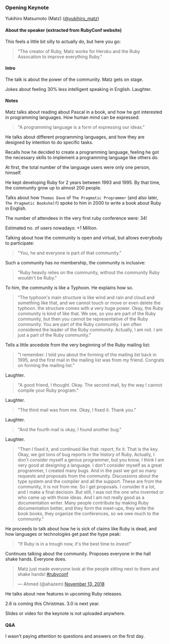 ### Opening Keynote

Yukihiro Matsumoto (Matz) ([@yukihiro_matz](https://twitter.com/yukihiro_matz))<br />

#### About the speaker (extracted from RubyConf website)

This feels a little bit silly to actually do, but here you go:

> "The creator of Ruby, Matz works for Heroku and the Ruby Assocation to improve everything Ruby."

#### Intro

The talk is about the power of the community. Matz gets on stage.

Jokes about feeling 30% less intelligent speaking in English. Laughter.

#### Notes

Matz talks about reading about Pascal in a book, and how he got interested in programming languages. How human mind can be expressed:

> "A programming language is a form of expressing our ideas."

He talks about different programming languages, and how they are designed by intention to do specific tasks.

Recalls how he decided to create a programming language, feeling he got the necessary skills to implement a programming language like others do.

At first, the total number of the language users were only one person, himself.

He kept developing Ruby for 2 years between 1993 and 1995. By that time, the community grow up to almost 200 people.

Talks about how `Thomas Dave` of `The Pragmatic Programmer` (and also later, `The Pragmatic Bookshelf`) spoke to him in 2000 to write a book about Ruby in English.

The number of attendees in the very first ruby conference were: 34!

Estimated no. of users nowadays: +1 Million.

Talking about how the community is open and virtual, but allows everybody to participate:

> "You, he and everyone is part of that community."

Such a community has no membership, the community is inclusive:

> "Ruby heavily relies on the community, without the community Ruby wouldn't be Ruby."

To him, the community is like a Typhoon. He explains how so.

> "The typhoon's main structure is like wind and rain and cloud and something like that, and we cannot touch or move or even delete the typhoon. the structure comes with a very huge power. Okay, the Ruby community is kind of like that. We see, so you are part of the Ruby community, but then you cannot be representative of the Ruby community. You are part of the Ruby community. I am often considered the leader of the Ruby community. Actually, I am not. I am just a part of the Ruby community."

Tells a little ancedote from the very beginning of the Ruby mailing list:

> "I remember. I told you about the forming of the mailing list back in 1995, and the first mail in the mailing list was from my friend. Congrats on forming the mailing list."

Laughter.

> "A good friend, I thought. Okay. The second mail, by the way I cannot compile your Ruby program."

Laughter.

> "The third mail was from me. Okay, I fixed it. Thank you."

Laughter.

> "And the fourth mail is okay, I found another bug."

Laughter.

> "Then I fixed it, and continued like that: report, fix it. That is the key. Okay, we got tons of bug reports in the history of Ruby. Actually, I don't consider myself a genius programmer, but you know, I think I am very good at designing a language. I don't consider myself as a great programmer, I created many bugs. And in the past we got so many requests and proposals from the community. Discussions about the type system and the compiler and all the support. These are from the community, it is not from me. So I get proposals. I consider it a lot, and I make a final decision. But still, I was not the one who invented or who came up with those ideas. And I am not really good as a documentation writer. Many people contribute by making Ruby documentation better, and they form the meet-ups, they write the book books, they organize the conferences, so we owe much to the community."

He proceeds to talk about how he is sick of claims like Ruby is dead, and how languages or technologies get past the hype peak:

> "If Ruby is in a trough now, it's the best time to invest!"

Continues talking about the community. Proposes everyone in the hall shake hands. Everyone does.

<blockquote class="twitter-tweet" data-lang="en"><p lang="en" dir="ltr">Matz just made everyone look at the people sitting next to them and shake hands! <a href="https://twitter.com/hashtag/rubyconf?src=hash&amp;ref_src=twsrc%5Etfw">#rubyconf</a></p>&mdash; Ahmed (@ahazem) <a href="https://twitter.com/ahazem/status/1062410777712222208?ref_src=twsrc%5Etfw">November 13, 2018</a></blockquote>
<script async src="https://platform.twitter.com/widgets.js" charset="utf-8"></script>

He talks about new features in upcoming Ruby releases.

2.6 is coming this Christmas.
3.0 is next year.

Slides or video for the keynote is not uploaded anywhere.

#### Q&A

I wasn't paying attention to questions and answers on the first day.
